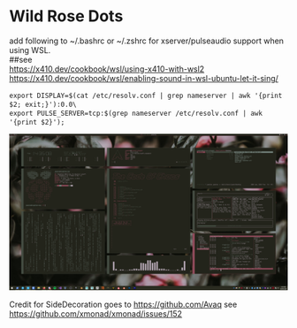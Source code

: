 # Wild Rose Dots

add following to ~/.bashrc or ~/.zshrc for xserver/pulseaudio support when using WSL.  
##see\
https://x410.dev/cookbook/wsl/using-x410-with-wsl2 \
https://x410.dev/cookbook/wsl/enabling-sound-in-wsl-ubuntu-let-it-sing/

```
export DISPLAY=$(cat /etc/resolv.conf | grep nameserver | awk '{print $2; exit;}'):0.0\
export PULSE_SERVER=tcp:$(grep nameserver /etc/resolv.conf | awk '{print $2}');
```

![Wild Rose](https://github.com/PumkinNymph/dotfiles/blob/master/images/Wild%20Rose.png)

Credit for SideDecoration goes to https://github.com/Avaq see https://github.com/xmonad/xmonad/issues/152
